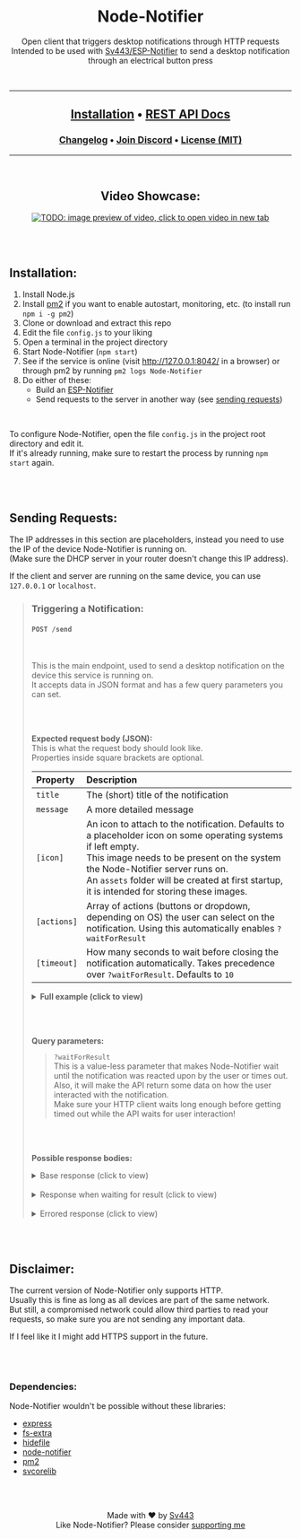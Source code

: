 <div style="text-align:center;" align="center">

# Node-Notifier
Open client that triggers desktop notifications through HTTP requests  
Intended to be used with [Sv443/ESP-Notifier](https://github.com/Sv443/ESP-Notifier) to send a desktop notification through an electrical button press

<br>

---

## [Installation](#installation) &bull; [REST API Docs](#sending-requests)
### [Changelog](./changelog.md#readme) &bull; [Join Discord](https://dc.sv443.net/) &bull; [License (MIT)](./LICENSE.txt)

---

<br>

## Video Showcase:
[![TODO: image preview of video, click to open video in new tab](./.github/assets/video_showcase.png)](https://youtu.be/)

</div>

<br><br>

## Installation:
1. Install Node.js
2. Install [pm2](https://npmjs.com/package/pm2) if you want to enable autostart, monitoring, etc. (to install run `npm i -g pm2`)
3. Clone or download and extract this repo
4. Edit the file `config.js` to your liking
5. Open a terminal in the project directory
6. Start Node-Notifier (`npm start`)
7. See if the service is online (visit http://127.0.0.1:8042/ in a browser) or through pm2 by running `pm2 logs Node-Notifier`
8. Do either of these:
    - Build an [ESP-Notifier](https://github.com/Sv443/ESP-Notifier)
    - Send requests to the server in another way (see [sending requests](#sending-requests))

<br>

To configure Node-Notifier, open the file `config.js` in the project root directory and edit it.  
If it's already running, make sure to restart the process by running `npm start` again.

<br><br>

## Sending Requests:
The IP addresses in this section are placeholders, instead you need to use the IP of the device Node-Notifier is running on.  
(Make sure the DHCP server in your router doesn't change this IP address).  
  
If the client and server are running on the same device, you can use `127.0.0.1` or `localhost`.

> ### Triggering a Notification:
> #### `POST /send`
> 
> <br>
> 
> This is the main endpoint, used to send a desktop notification on the device this service is running on.  
> It accepts data in JSON format and has a few query parameters you can set.
> 
> <br><br>
> 
> **Expected request body (JSON):**  
> This is what the request body should look like.  
> Properties inside square brackets are optional.  
> 
> | Property | Description |
> | :-- | :-- |
> | `title` | The (short) title of the notification |
> | `message` | A more detailed message |
> | `[icon]` | An icon to attach to the notification. Defaults to a placeholder icon on some operating systems if left empty.<br>This image needs to be present on the system the Node-Notifier server runs on.<br>An `assets` folder will be created at first startup, it is intended for storing these images. |
> | `[actions]` | Array of actions (buttons or dropdown, depending on OS) the user can select on the notification. Using this automatically enables `?waitForResult` |
> | `[timeout]` | How many seconds to wait before closing the notification automatically. Takes precedence over `?waitForResult`. Defaults to `10` |
> 
> <details><summary><b>Full example (click to view)</b></summary>
> 
> ```json
> {
>     "title": "Pizza Time!",
>     "message": "It's pizza time, do you want me to order a pizza?",
>     "icon": "assets/pizza.png",
>     "actions": [
>         "Sure",
>         "Nah"
>     ],
>     "timeout": 42
> }
> ```
> 
> </details>
> 
> <br><br>
> 
> **Query parameters:**
> > `?waitForResult`  
> > This is a value-less parameter that makes Node-Notifier wait until the notification was reacted upon by the user or times out.  
> > Also, it will make the API return some data on how the user interacted with the notification.  
> > Make sure your HTTP client waits long enough before getting timed out while the API waits for user interaction!
> 
> <br><br>
> 
> **Possible response bodies:**
> 
> <details><summary>Base response (click to view)</summary><br>
> 
> HTTP status code: `200`
> ```json
> {
>     "error": false,
>     "message": "Notification was sent"
> }
> ```
> 
> </details>
> 
> <br>
> 
> <details><summary>Response when waiting for result (click to view)</summary><br>
> 
> HTTP status code: `200`
> ```json
> {
>     "error": false,
>     "message": "Hello, I am a success message",
>     "result": "Can be a string or null",
>     "type": "Describes the type of notification interaction",
>     "value": "Some other value, idk"
> }
> ```
> 
> </details>
> 
> <br>
> 
> <details><summary>Errored response (click to view)</summary><br>
> 
> HTTP status code: `400`
> ```json
> {
>     "error": true,
>     "message": "Hello, I am an error message"
> }
> ```
> 
> </details>

<br><br>

## Disclaimer:
The current version of Node-Notifier only supports HTTP.  
Usually this is fine as long as all devices are part of the same network.  
But still, a compromised network could allow third parties to read your requests, so make sure you are not sending any important data.  
  
If I feel like it I might add HTTPS support in the future.

<br><br>

### Dependencies:
Node-Notifier wouldn't be possible without these libraries:
- [express](https://npmjs.com/package/express)
- [fs-extra](https://npmjs.com/package/fs-extra)
- [hidefile](https://npmjs.com/package/hidefile)
- [node-notifier](https://npmjs.com/package/node-notifier)
- [pm2](https://npmjs.com/package/pm2)
- [svcorelib](https://npmjs.com/package/svcorelib)


<br><br>
<div style="text-align:center;" align="center">

Made with ❤️ by [Sv443](https://github.com/Sv443)  
Like Node-Notifier? Please consider [supporting me](https://github.com/sponsors/Sv443)

</div>